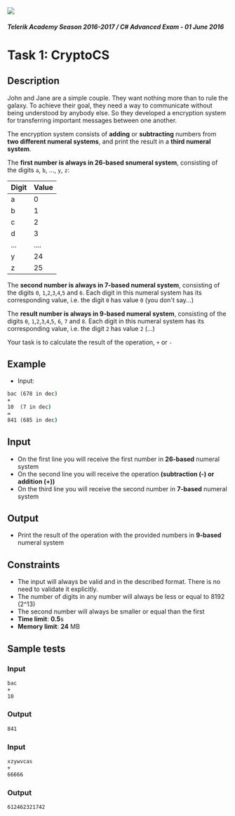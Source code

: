 <img src="https://raw.githubusercontent.com/TelerikAcademy/Common/master/logos/telerik-header-logo.png" />

#### _Telerik Academy Season 2016-2017 / C# Advanced Exam - 01 June 2016_


# Task 1: CryptoCS

## Description

John and Jane are a simple couple. They want nothing more than to rule the galaxy. To achieve their goal, they need a way to communicate without being understood by anybody else. So they developed a encryption system for transferring important messages between one another.

The encryption system consists of **adding** or **subtracting** numbers from **two different numeral systems**, and print the result in a **third numeral system**.

The **first number is always in 26-based snumeral system**, consisting of the digits `a`, `b`, ..., `y`, `z`:

| Digit | Value |
| ----- | ----- |
| a     | 0     |
| b     | 1     |
| c     | 2     |
| d     | 3     |
| ...   | ....  |
| y     | 24    |
| z     | 25    |

The **second number is always in 7-based numeral system**, consisting of the digits `0`, `1`,`2`,`3`,`4`,`5` and `6`. Each digit in this numeral system has its corresponding value, i.e. the digit `0` has value `0` (you don't say...)

The **result number is always in 9-based numeral system**, consisting of the digits `0`, `1`,`2`,`3`,`4`,`5`, `6`, `7` and `8`. Each digit in this numeral system has its corresponding value, i.e. the digit `2` has value `2` (...)

Your task is to calculate the result of the operation, `+` or `-`

## Example

-   Input:

```cmd
bac (678 in dec)
+
10  (7 in dec)
=
841 (685 in dec)
```

## Input
- On the first line you will receive the first number in **26-based** numeral system
- On the second line you will receive the operation **(subtraction (-) or addition (+))**
- On the third line you will receive the second number in **7-based** numeral system

## Output
-   Print the result of the operation with the provided numbers in **9-based** numeral system

## Constraints

- The input will always be valid and in the described format. There is no need to validate it explicitly.
- The number of digits in any number will always be less or equal to 8192 (2^13)
- The second number will always be smaller or equal than the first
- **Time limit**: **0.5**s
- **Memory limit**: **24** MB

## Sample tests

### Input

```bash
bac
+
10
```

### Output

```bash
841
```

### Input

```bash
xzywvcas
+
66666
```

### Output

```bash
612462321742
```
